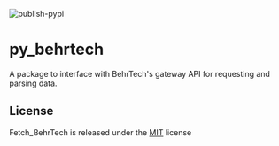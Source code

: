 
![publish-pypi](https://github.com/matthewashley1/Fetch_BehrTech/workflows/publish-pypi/badge.svg)

# py_behrtech

A package to interface with BehrTech's gateway API for requesting and parsing data.

## License

Fetch_BehrTech is released under the [MIT](https://opensource.org/licenses/MIT) license
